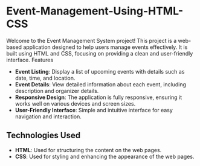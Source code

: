 # Event-Management-Using-HTML-CSS

Welcome to the Event Management System project! This project is a web-based application designed to help users manage events effectively. It is built using HTML and CSS, focusing on providing a clean and user-friendly interface.
 Features

- **Event Listing**: Display a list of upcoming events with details such as date, time, and location.
- **Event Details**: View detailed information about each event, including description and organizer details.
- **Responsive Design**: The application is fully responsive, ensuring it works well on various devices and screen sizes.
- **User-Friendly Interface**: Simple and intuitive interface for easy navigation and interaction.

## Technologies Used

- **HTML**: Used for structuring the content on the web pages.
- **CSS**: Used for styling and enhancing the appearance of the web pages.


